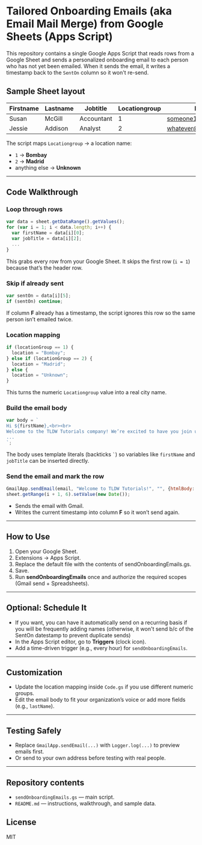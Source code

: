 # Tailored Onboarding Emails (aka Email Mail Merge) from Google Sheets (Apps Script)

This repository contains a single Google Apps Script that reads rows from a Google Sheet and sends a personalized onboarding email to each person who has not yet been emailed. When it sends the email, it writes a timestamp back to the `SentOn` column so it won't re-send.

## Sample Sheet layout

| Firstname | Lastname | Jobtitle   | Locationgroup | Email                          | SentOn |
|-----------|----------|------------|---------------|--------------------------------|--------|
| Susan     | McGill   | Accountant | 1             | someone1@outlook.com   |        |
| Jessie    | Addison  | Analyst    | 2             | whatever@example.com           |        |

The script maps `Locationgroup` → a location name:
- `1` → **Bombay**
- `2` → **Madrid**
- anything else → **Unknown**

---

## Code Walkthrough

### Loop through rows
```js
var data = sheet.getDataRange().getValues();
for (var i = 1; i < data.length; i++) {
  var firstName = data[i][0];
  var jobTitle = data[i][2];
  ...
}
```
This grabs every row from your Google Sheet. It skips the first row (`i = 1`) because that’s the header row.

### Skip if already sent
```js
var sentOn = data[i][5];
if (sentOn) continue;
```
If column **F** already has a timestamp, the script ignores this row so the same person isn’t emailed twice.

### Location mapping
```js
if (locationGroup == 1) {
  location = "Bombay";
} else if (locationGroup == 2) {
  location = "Madrid";
} else {
  location = "Unknown";
}
```
This turns the numeric `Locationgroup` value into a real city name.

### Build the email body
```js
var body = `
Hi ${firstName},<br><br>
Welcome to the TLDW Tutorials company! We’re excited to have you join us as our new ${jobTitle} based in ${location}.
...
`;
```
The body uses template literals (backticks `` ` ``) so variables like `firstName` and `jobTitle` can be inserted directly.

### Send the email and mark the row
```js
GmailApp.sendEmail(email, "Welcome to TLDW Tutorials!", "", {htmlBody: body});
sheet.getRange(i + 1, 6).setValue(new Date());
```
- Sends the email with Gmail.  
- Writes the current timestamp into column **F** so it won’t send again.

---

## How to Use

1. Open your Google Sheet.  
2. Extensions → Apps Script.  
3. Replace the default file with the contents of sendOnboardingEmails.gs.  
4. Save.  
5. Run **sendOnboardingEmails** once and authorize the required scopes (Gmail send + Spreadsheets).  

---

## Optional: Schedule It

- If you want, you can have it automatically send on a recurring basis if you will be frequently adding names (otherwise, it won't send b/c of the SentOn datestamp to prevent duplicate sends)
- In the Apps Script editor, go to **Triggers** (clock icon).  
- Add a time-driven trigger (e.g., every hour) for `sendOnboardingEmails`.  

---

## Customization

- Update the location mapping inside `Code.gs` if you use different numeric groups.  
- Edit the email body to fit your organization’s voice or add more fields (e.g., `lastName`).  

---

## Testing Safely

- Replace `GmailApp.sendEmail(...)` with `Logger.log(...)` to preview emails first.  
- Or send to your own address before testing with real people.  

---

## Repository contents

- `sendOnboardingEmails.gs` — main script.  
- `README.md` — instructions, walkthrough, and sample data.  

## License

MIT
